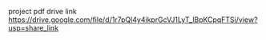 project pdf drive link
https://drive.google.com/file/d/1r7pQl4y4ikprGcVJ1LyT_lBpKCpqFTSi/view?usp=share_link

